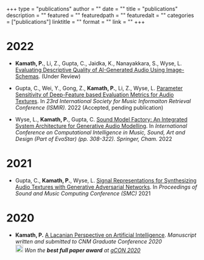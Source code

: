 +++
type = "publications"
author = ""
date = ""
title = "publications"
description = ""
featured = ""
featuredpath = ""
featuredalt = ""
categories = ["publications"]
linktitle = ""
format = ""
link = ""
+++
# 2022

* **Kamath, P.**, Li, Z., Gupta, C., Jaidka, K., Nanayakkara, S., Wyse, L. [Evaluating Descriptive Quality of AI-Generated Audio Using Image-Schemas](). (Under Review)


* Gupta, C., Wei, Y., Gong, Z., **Kamath, P.**, Li, Z., Wyse, L. [Parameter Sensitivity of Deep-Feature based Evaluation Metrics for Audio Textures](). In *23rd International Society for Music Informaiton Retrieval Conference (ISMIR).* 2022  (Accepted, pending publication)

* Wyse, L., **Kamath, P.**, Gupta, C. [Sound Model Factory: An Integrated System Architecture for Generative Audio Modelling](https://link.springer.com/chapter/10.1007/978-3-031-03789-4_20). In *International Conference on Computational Intelligence in Music, Sound, Art and Design (Part of EvoStar) (pp. 308-322). Springer, Cham.* 2022

# 2021

* Gupta, C., **Kamath, P.**, Wyse, L. [Signal Representations for Synthesizing Audio Textures with Generative Adversarial Networks](https://arxiv.org/abs/2103.07390). In *Proceedings of Sound and Music Computing Conference (SMC)* 2021

# 2020

* **Kamath, P.**  [A Lacanian Perspective on Artificial Intelligence](/documents/a-lacanian-perspective-on-ai.pdf). *Manuscript written and submitted to CNM Graduate Conference 2020*  
 <img src="/img/fontawesome/trophy-solid.svg" width=20 height=20> *Won the **best full paper award** at [gCON 2020](https://gcon.one/2020/#prizes)*
